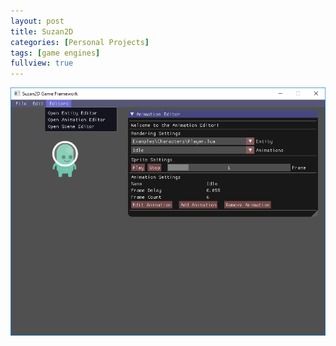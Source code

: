 ```yaml
---
layout: post
title: Suzan2D
categories: [Personal Projects]
tags: [game engines]
fullview: true
---
```


![Suzan2D Overview](../assets/Images/Side_Projects/Suzan2D/Animation_Editor/editor_overview.png)

